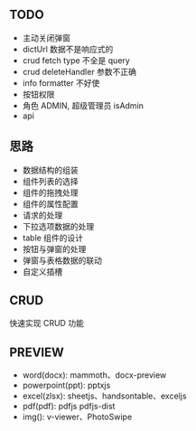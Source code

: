 ## TODO
- 主动关闭弹窗
- dictUrl 数据不是响应式的
- crud fetch type 不全是 query
- crud deleteHandler 参数不正确
- info formatter 不好使
- 按钮权限
- 角色 ADMIN, 超级管理员 isAdmin
- api

## 思路

- 数据结构的组装
- 组件列表的选择
- 组件的拖拽处理
- 组件的属性配置
- 请求的处理
- 下拉选项数据的处理
- table 组件的设计
- 按钮与弹窗的处理
- 弹窗与表格数据的联动
- 自定义插槽

## CRUD
快速实现 CRUD 功能

## PREVIEW
- word(docx): mammoth、docx-preview
- powerpoint(ppt): pptxjs
- excel(zlsx): sheetjs、handsontable、exceljs
- pdf(pdf): pdfjs pdfjs-dist
- img(): v-viewer、PhotoSwipe


